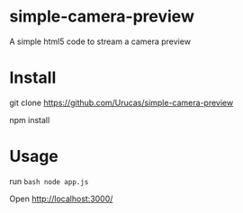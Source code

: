 simple-camera-preview
=====================

A simple html5 code to stream a camera preview

Install
=======
git clone https://github.com/Urucas/simple-camera-preview

npm install

Usage
=====
run ```bash node app.js ```

Open <a href="http://localhost:3000/">http://localhost:3000/</a>
